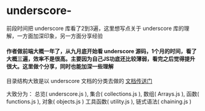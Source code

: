 # underscore-
前段时间把 underscore 库看了2到3遍，这里想写点关于 underscore 库的理解，一方面加深印象，另一方面分享经验

#### 作者做前端大概一年了，从九月底开始看 underscore 源码，1个月的时间，看了大概三遍，效率不是很高。主要因为自己JS功底还比较薄弱，看完之后觉得提升很大。这里做个分享，同时也能加深一些理解

目录结构大致是以 underscore 文档的分类去做的 [文档传送门](http://www.bootcss.com/p/underscore/)

大致分为：
  总览( underscore.js ), 集合( collections.js ), 数组( Arrays.js ), 函数( functions.js ), 对象( objects.js )
  工具函数( utility.js ), 链式语法( chaining.js )
